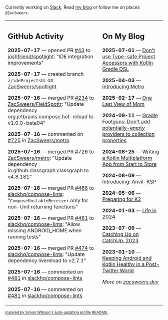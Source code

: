 Currently working on [Slack](https://slack.com/). Read [my blog](https://zacsweers.dev/) or follow me on places `@ZacSweers`.

<table><tr><td valign="top" width="60%">

## GitHub Activity
<!-- githubActivity starts -->
**2025-07-17** — opened PR [#43](https://github.com/joshfriend/spotlight/pull/43) to [joshfriend/spotlight](https://github.com/joshfriend/spotlight): "IDE integration improvements"

**2025-07-17** — created branch `z/ideProjectsUi` on [ZacSweers/spotlight](https://github.com/ZacSweers/spotlight)

**2025-07-16** — merged PR [#234](https://github.com/ZacSweers/FieldSpottr/pull/234) to [ZacSweers/FieldSpottr](https://github.com/ZacSweers/FieldSpottr): "Update dependency org.jetbrains.compose.hot-reload to v1.0.0-beta04"

**2025-07-16** — commented on [#725](https://github.com/ZacSweers/metro/pull/725#issuecomment-3080025860) in [ZacSweers/metro](https://github.com/ZacSweers/metro)

**2025-07-16** — merged PR [#726](https://github.com/ZacSweers/metro/pull/726) to [ZacSweers/metro](https://github.com/ZacSweers/metro): "Update dependency io.github.classgraph:classgraph to v4.8.181"

**2025-07-16** — merged PR [#468](https://github.com/slackhq/compose-lints/pull/468) to [slackhq/compose-lints](https://github.com/slackhq/compose-lints): "`ComposeUnstableReceiver` only for non-Unit returning functions"

**2025-07-16** — merged PR [#481](https://github.com/slackhq/compose-lints/pull/481) to [slackhq/compose-lints](https://github.com/slackhq/compose-lints): "Allow missing ANDROID_HOME when running tests"

**2025-07-16** — merged PR [#474](https://github.com/slackhq/compose-lints/pull/474) to [slackhq/compose-lints](https://github.com/slackhq/compose-lints): "Update dependency livereload to v2.7.1"

**2025-07-16** — commented on [#481](https://github.com/slackhq/compose-lints/pull/481#issuecomment-3079410035) in [slackhq/compose-lints](https://github.com/slackhq/compose-lints)

**2025-07-16** — commented on [#481](https://github.com/slackhq/compose-lints/pull/481#issuecomment-3079408908) in [slackhq/compose-lints](https://github.com/slackhq/compose-lints)
<!-- githubActivity ends -->
</td><td valign="top" width="40%">

## On My Blog
<!-- blog starts -->
**2025-07-01** — [Don't use Type-safe Project Accessors with Kotlin Gradle DSL](https://www.zacsweers.dev/dont-use-type-safe-project-accessors-with-kotlin-gradle-dsl/)

**2025-04-03** — [Introducing Metro](https://www.zacsweers.dev/introducing-metro/)

**2025-02-17** — [One Last View of Mom](https://www.zacsweers.dev/one-last-view-of-mom/)

**2024-09-11** — [Gradle Footguns: Don't add potentially-empty providers to collection properties](https://www.zacsweers.dev/gradle-footgun-adding-empty-providers-to-collection-properties/)

**2024-08-25** — [Writing a Kotlin Multiplatform App from Start to Store](https://www.zacsweers.dev/writing-a-kotlin-multiplatform-app-from-start-to-store/)

**2024-08-09** — [Introducing: Anvil-KSP](https://www.zacsweers.dev/introducing-anvil-ksp/)

**2024-05-06** — [Preparing for K2](https://www.zacsweers.dev/preparing-for-k2/)

**2024-01-03** — [Life in 2024](https://www.zacsweers.dev/life-in-2024/)

**2023-07-09** — [Catching Up on CatchUp: 2023](https://www.zacsweers.dev/catching-up-on-catchup-2023/)

**2023-01-10** — [Keeping Android and Kotlin Healthy in a Post-Twitter World](https://www.zacsweers.dev/keeping-android-healthy/)
<!-- blog ends -->
_More on [zacsweers.dev](https://zacsweers.dev/)_
</td></tr></table>

<sub><a href="https://simonwillison.net/2020/Jul/10/self-updating-profile-readme/">Inspired by Simon Willison's auto-updating profile README.</a></sub>
